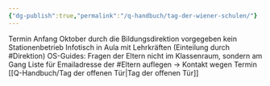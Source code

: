 ```yaml
---
{"dg-publish":true,"permalink":"/q-handbuch/tag-der-wiener-schulen/"}
---
```


Termin Anfang Oktober durch die Bildungsdirektion vorgegeben
kein Stationenbetrieb
Infotisch in Aula mit Lehrkräften (Einteilung durch #Direktion)
OS-Guides: Fragen der Eltern nicht im Klassenraum, sondern am Gang
Liste für Emailadresse der #Eltern auflegen -> Kontakt wegen Termin [[Q-Handbuch/Tag der offenen Tür\|Tag der offenen Tür]] 